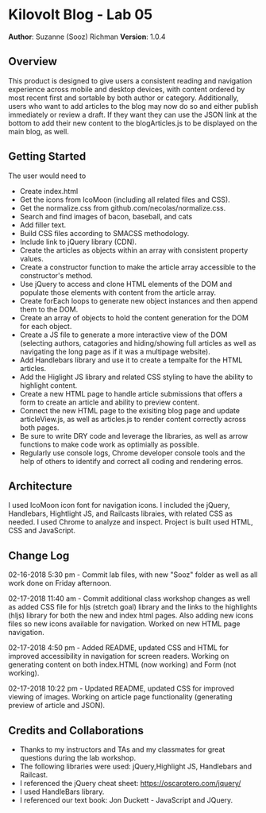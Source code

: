 # Kilovolt Blog - Lab 05

**Author**: Suzanne (Sooz) Richman
**Version**: 1.0.4 

## Overview

This product is designed to give users a consistent reading and navigation experience across mobile and desktop devices, with content ordered by most recent first and sortable by both author or category. Additionally, users who want to add articles to the blog may now do so and either publish immediately or review a draft. If they want they can use the JSON link at the bottom to add their new content to the blogArticles.js to be displayed on the main blog, as well. 

## Getting Started

The user would need to 
* Create index.html
* Get the icons from IcoMoon (including all related files and CSS).
* Get the normalize.css from github.com/necolas/normalize.css.
* Search and find images of bacon, baseball, and cats
* Add filler text.
* Build CSS files according to SMACSS methodology.
* Include link to jQuery library (CDN).
* Create the articles as objects within an array with consistent property values.
* Create a constructor function to make the article array accessible to the constructor's method.
* Use jQuery to access and clone HTML elements of the DOM and populate those elements with content from the article array.
* Create forEach loops to generate new object instances and then append them to the DOM.
* Create an array of objects to hold the content generation for the DOM for each object.
* Create a JS file to generate a more interactive view of the DOM (selecting authors, catagories and hiding/showing full articles as well as navigating the long page as if it was a multipage website).
* Add Handlebars library and use it to create a tempalte for the HTML articles. 
* Add the Higlight JS library and related CSS styling to have the ability to highlight content.
* Create a new HTML page to handle article submissions that offers a form to create an article and ability to preview content.
* Connect the new HTML page to the exisiting blog page and update articleView.js, as well as articles.js to render content correctly across both pages.
* Be sure to write DRY code and leverage the libraries, as well as arrow functions to make code work as optimially as possible.
* Regularly use console logs, Chrome developer console tools and the help of others to identify and correct all coding and rendering erros. 


## Architecture

I used IcoMoon icon font for navigation icons. I included the jQuery, Handlebars, Hightlight JS, and Railcasts libraies, with related CSS as needed. I used Chrome to analyze and inspect. Project is built used HTML, CSS and JavaScript.

## Change Log

02-16-2018 5:30 pm - Commit lab files, with new "Sooz" folder as well as all work done on Friday afternoon. 

02-17-2018 11:40 am - Commit additional class workshop changes as well as added CSS file for hljs (stretch goal) library and the links to the highlights (hljs) library for both the new and index html pages. Also adding new icons files so new icons available for navigation. Worked on new HTML page navigation.

02-17-2018 4:50 pm - Added README, updated CSS and HTML for improved accessibility in navigation for screen readers. Working on generating content on both index.HTML (now working) and Form (not working). 

02-17-2018 10:22 pm - Updated README, updated CSS for improved viewing of images. Working on article page functionality (generating preview of article and JSON).


## Credits and Collaborations

* Thanks to my instructors and TAs and my classmates for great questions during the lab workshop.
* The following libraries were used: jQuery,Highlight JS, Handlebars and Railcast.
* I referenced the jQuery cheat sheet: https://oscarotero.com/jquery/
* I used HandleBars library.
* I referenced our text book: Jon Duckett - JavaScript and JQuery.